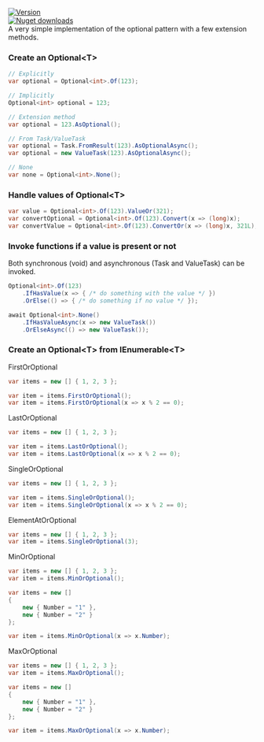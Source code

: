[![Version](https://img.shields.io/nuget/v/MyNihongo.Option?style=plastic)](https://www.nuget.org/packages/MyNihongo.Option/)  
[![Nuget downloads](https://img.shields.io/nuget/dt/MyNihongo.Option?label=nuget%20downloads&logo=nuget&style=plastic)](https://www.nuget.org/packages/MyNihongo.Option/)    
A very simple implementation of the optional pattern with a few extension methods.
### Create an Optional&#60;T&#62;
```cs
// Explicitly
var optional = Optional<int>.Of(123);

// Implicitly
Optional<int> optional = 123;

// Extension method
var optional = 123.AsOptional();

// From Task/ValueTask
var optional = Task.FromResult(123).AsOptionalAsync();
var optional = new ValueTask(123).AsOptionalAsync();

// None
var none = Optional<int>.None();
```
### Handle values of Optional&#60;T&#62;
```cs
var value = Optional<int>.Of(123).ValueOr(321);
var convertOptional = Optional<int>.Of(123).Convert(x => (long)x);
var convertValue = Optional<int>.Of(123).ConvertOr(x => (long)x, 321L);
```
### Invoke functions if a value is present or not
Both synchronous (void) and asynchronous (Task and ValueTask) can be invoked.
```cs
Optional<int>.Of(123)
    .IfHasValue(x => { /* do something with the value */ })
    .OrElse(() => { /* do something if no value */ });

await Optional<int>.None()
    .IfHasValueAsync(x => new ValueTask())
    .OrElseAsync(() => new ValueTask());
```
### Create an Optional&#60;T&#62; from IEnumerable&#60;T&#62;
FirstOrOptional
```cs
var items = new [] { 1, 2, 3 };

var item = items.FirstOrOptional();
var item = items.FirstOrOptional(x => x % 2 == 0);
```
LastOrOptional
```cs
var items = new [] { 1, 2, 3 };

var item = items.LastOrOptional();
var item = items.LastOrOptional(x => x % 2 == 0);
```
SingleOrOptional
```cs
var items = new [] { 1, 2, 3 };

var item = items.SingleOrOptional();
var item = items.SingleOrOptional(x => x % 2 == 0);
```
ElementAtOrOptional
```cs
var items = new [] { 1, 2, 3 };
var item = items.SingleOrOptional(3);
```
MinOrOptional
```cs
var items = new [] { 1, 2, 3 };
var item = items.MinOrOptional();
```
```cs
var items = new []
{
    new { Number = "1" },
    new { Number = "2" }
};

var item = items.MinOrOptional(x => x.Number);
```
MaxOrOptional
```cs
var items = new [] { 1, 2, 3 };
var item = items.MaxOrOptional();
```
```cs
var items = new []
{
    new { Number = "1" },
    new { Number = "2" }
};

var item = items.MaxOrOptional(x => x.Number);
```
